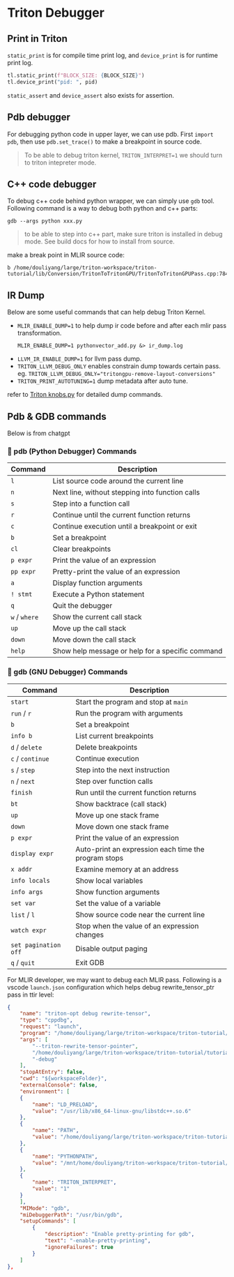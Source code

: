 # Triton Debugger

## Print in Triton
`static_print` is for compile time print log, and `device_print` is for runtime print log.  
```python
tl.static_print(f"BLOCK_SIZE: {BLOCK_SIZE}") 
tl.device_print("pid: ", pid)
```

`static_assert` and `device_assert` also exists for assertion.

## Pdb debugger
For debugging python code in upper layer, we can use pdb. First `import pdb`, then use `pdb.set_trace()` to make a breakpoint in source code. 
> To be able to debug triton kernel, `TRITON_INTERPRET=1` we should turn to triton intepreter mode.

## C++ code debugger
To debug c++ code behind python wrapper, we can simply use `gdb` tool. Following command is a way to debug both python and c++ parts:

```shell
gdb --args python xxx.py
```

> to be able to step into c++ part, make sure triton is installed in debug mode. See build docs for how to install from source.

make a break point in MLIR source code:
```shell
b /home/douliyang/large/triton-workspace/triton-tutorial/lib/Conversion/TritonToTritonGPU/TritonToTritonGPUPass.cpp:784
```


## IR Dump 
Below are some useful commands that can help debug Triton Kernel.  

* `MLIR_ENABLE_DUMP=1` to help dump ir code before and after each mlir pass transformation.  
    ```shell
    MLIR_ENABLE_DUMP=1 pythonvector_add.py &> ir_dump.log
    ```
* `LLVM_IR_ENABLE_DUMP=1` for llvm pass dump.
* `TRITON_LLVM_DEBUG_ONLY` enables constrain dump towards certain pass. eg. `TRITON_LLVM_DEBUG_ONLY="tritongpu-remove-layout-conversions"`
* `TRITON_PRINT_AUTOTUNING=1` dump metadata after auto tune.

refer to [Triton knobs.py](https://github.com/triton-lang/triton/blob/main/python/triton/knobs.py) for detailed dump commands.

## Pdb & GDB commands
Below is from chatgpt  

### 🐍 pdb (Python Debugger) Commands
| Command     | Description                                      |
|-------------|--------------------------------------------------|
| `l`         | List source code around the current line         |
| `n`         | Next line, without stepping into function calls  |
| `s`         | Step into a function call                        |
| `r`         | Continue until the current function returns      |
| `c`         | Continue execution until a breakpoint or exit    |
| `b`         | Set a breakpoint                                 |
| `cl`        | Clear breakpoints                                |
| `p expr`    | Print the value of an expression                 |
| `pp expr`   | Pretty-print the value of an expression          |
| `a`         | Display function arguments                       |
| `! stmt`    | Execute a Python statement                       |
| `q`         | Quit the debugger                                |
| `w` / `where` | Show the current call stack                   |
| `up`        | Move up the call stack                           |
| `down`      | Move down the call stack                         |
| `help`      | Show help message or help for a specific command |

### 🧰 gdb (GNU Debugger) Commands
| Command          | Description                                           |
|------------------|-------------------------------------------------------|
| `start`          | Start the program and stop at `main`                 |
| `run` / `r`      | Run the program with arguments                       |
| `b`              | Set a breakpoint                                     |
| `info b`         | List current breakpoints                             |
| `d` / `delete`   | Delete breakpoints                                   |
| `c` / `continue` | Continue execution                                   |
| `s` / `step`     | Step into the next instruction                       |
| `n` / `next`     | Step over function calls                             |
| `finish`         | Run until the current function returns               |
| `bt`             | Show backtrace (call stack)                          |
| `up`             | Move up one stack frame                              |
| `down`           | Move down one stack frame                            |
| `p expr`         | Print the value of an expression                     |
| `display expr`   | Auto-print an expression each time the program stops |
| `x addr`         | Examine memory at an address                         |
| `info locals`    | Show local variables                                 |
| `info args`      | Show function arguments                              |
| `set var`        | Set the value of a variable                          |
| `list` / `l`     | Show source code near the current line               |
| `watch expr`     | Stop when the value of an expression changes         |
| `set pagination off` | Disable output paging                          |
| `q` / `quit`     | Exit GDB                                             |

For MLIR developer, we may want to debug each MLIR pass. Following is a vscode `launch.json` configuration which helps debug rewrite_tensor_ptr pass in ttir level:  

```json
{
    "name": "triton-opt debug rewrite-tensor",
    "type": "cppdbg",
    "request": "launch",
    "program": "/home/douliyang/large/triton-workspace/triton-tutorial/build/cmake.linux-x86_64-cpython-3.11/bin/triton-opt",
    "args": [
        "--triton-rewrite-tensor-pointer",
        "/home/douliyang/large/triton-workspace/triton-tutorial/tutorial/Triton-101/DeepDive/ttir/test/simple_test.mlir",
        "-debug"
    ],
    "stopAtEntry": false,
    "cwd": "${workspaceFolder}",
    "externalConsole": false,
    "environment": [
    {
        "name": "LD_PRELOAD",
        "value": "/usr/lib/x86_64-linux-gnu/libstdc++.so.6"
    },
    {
        "name": "PATH",
        "value": "/home/douliyang/large/triton-workspace/triton-tutorial/build/cmake.linux-x86_64-cpython-3.11/bin:${env:PATH}"
    },
    {
        "name": "PYTHONPATH",
        "value": "/mnt/home/douliyang/triton-workspace/triton-tutorial/python:${env:PYTHONPATH}"
    },
    {
        "name": "TRITON_INTERPRET",
        "value": "1"
    }
    ],
    "MIMode": "gdb",
    "miDebuggerPath": "/usr/bin/gdb",
    "setupCommands": [
        {
            "description": "Enable pretty-printing for gdb",
            "text": "-enable-pretty-printing",
            "ignoreFailures": true
        }
    ]
},
```
